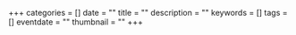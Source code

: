 +++
categories = []
date = ""
title = ""
description = ""
keywords = []
tags = []
eventdate = ""
thumbnail = ""
+++
